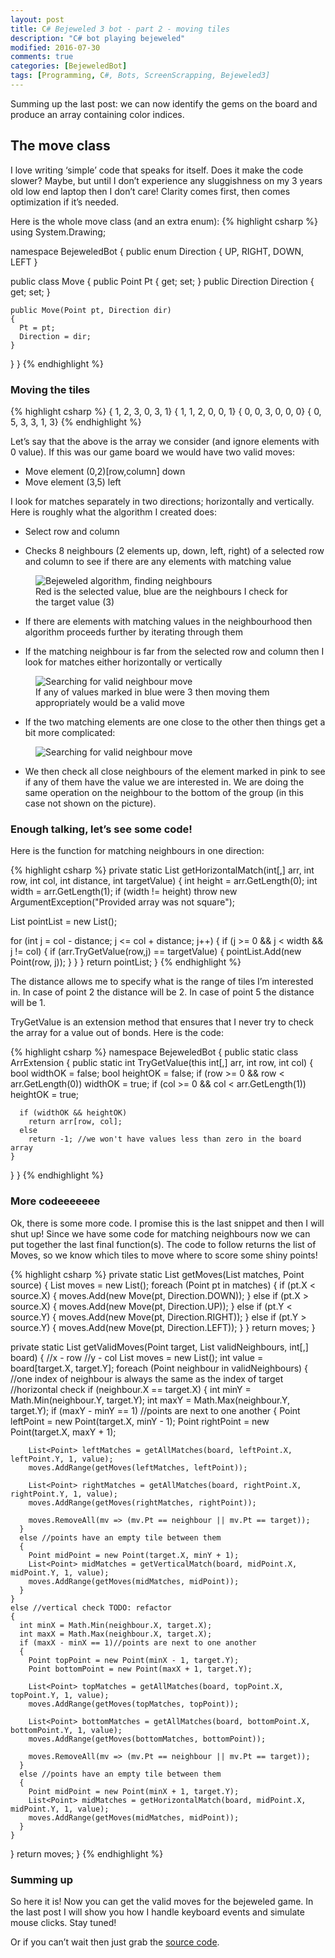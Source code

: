 ```yaml
---
layout: post
title: C# Bejeweled 3 bot - part 2 - moving tiles
description: "C# bot playing bejeweled"
modified: 2016-07-30
comments: true
categories: [BejeweledBot]
tags: [Programming, C#, Bots, ScreenScrapping, Bejeweled3]
---
```

Summing up the last post: we can now identify the gems on the board and produce an array containing color indices.

## The move class

I love writing ‘simple’ code that speaks for itself. Does it make the code slower? Maybe, but until I don’t experience any sluggishness on my 3 years old low end laptop then I don’t care! Clarity comes first, then comes optimization if it’s needed.

<!-- more -->
Here is the whole move class (and an extra enum):
{% highlight csharp %}
using System.Drawing;

namespace BejeweledBot
{
  public enum Direction
  {
    UP,
    RIGHT,
    DOWN,
    LEFT
  }

  public class Move
  {
    public Point Pt { get; set; }
    public Direction Direction { get; set; }

    public Move(Point pt, Direction dir)
    {
      Pt = pt;
      Direction = dir;
    }
  }
}
{% endhighlight %}

### Moving the tiles
{% highlight csharp %}
{ 1,  2,  3,  0,  3,  1}
{ 1,  1,  2,  0,  0,  1}
{ 0,  0,  3,  0,  0,  0}
{ 0,  5,  3,  3,  1,  3}
{% endhighlight %}

Let’s say that the above is the array we consider (and ignore elements with 0 value). If this was our game board we would have two valid moves:

* Move element (0,2)[row,column] down
* Move element (3,5) left

I look for matches separately in two directions; horizontally and vertically. Here is roughly what the algorithm I created does:

* Select row and column

* Checks 8 neighbours (2 elements up, down, left, right) of a selected row and column to see if there are any elements with matching value

<figure class="center">
  <img src="{{site.url}}/images/BejeweledAlgorithm1.png" alt="Bejeweled algorithm, finding neighbours">
  <figcaption>Red is the selected value, blue are the neighbours I check for the target value (3)</figcaption>
</figure>

* If there are elements with matching values in the neighbourhood then algorithm proceeds further by iterating through them

* If the matching neighbour is far from the selected row and column then I look for matches either horizontally or vertically

<figure class="center">
  <img src="{{site.url}}/images/BejeweledAlgorithm2.jpeg" alt="Searching for valid neighbour move">
  <figcaption>If any of values marked in blue were 3 then moving them appropriately would be a valid move</figcaption>
</figure>

* If the two matching elements are one close to the other then things get a bit more complicated:

<figure class="center">
  <img src="{{site.url}}/images/BejeweledAlgorithm3.jpeg" alt="Searching for valid neighbour move">
</figure>

* We then check all close neighbours of the element marked in pink to see if any of them have the value we are interested in. We are doing the same operation on the neighbour to the bottom of the group (in this case not shown on the picture).

### Enough talking, let’s see some code!
Here is the function for matching neighbours in one direction:

{% highlight csharp %}
private static List<Point> getHorizontalMatch(int[,] arr, int row, int col, int distance, int targetValue)
{
  int height = arr.GetLength(0);
  int width = arr.GetLength(1);
  if (width != height)
    throw new ArgumentException("Provided array was not square");

  List<Point> pointList = new List<Point>();

  for (int j = col - distance; j <= col + distance; j++)
  {
    if (j >= 0 && j < width && j != col)
    {
      if (arr.TryGetValue(row,j) == targetValue)
      {
        pointList.Add(new Point(row, j));
      }
    }
  }
  return pointList;
}
{% endhighlight %}

The distance allows me to specify what is the range of tiles I’m interested in. In case of point 2 the distance will be 2. In case of point 5 the distance will be 1.

TryGetValue is an extension method that ensures that I never try to check the array for a value out of bonds. Here is the code:

{% highlight csharp %}
namespace BejeweledBot
{
  public static class ArrExtension
  {
    public static int TryGetValue(this int[,] arr, int row, int col)
    {
      bool widthOK = false;
      bool heightOK = false;
      if (row >= 0 && row < arr.GetLength(0))
        widthOK = true;
      if (col >= 0 && col < arr.GetLength(1))
        heightOK = true;

      if (widthOK && heightOK)
        return arr[row, col];
      else
        return -1; //we won't have values less than zero in the board array
    }
  }
}
{% endhighlight %}

### More codeeeeeee
Ok, there is some more code. I promise this is the last snippet and then I will shut up! Since we have some code for matching neighbours now we can put together the last final function(s). The code to follow returns the list of Moves, so we know which tiles to move where to score some shiny points!

{% highlight csharp %}
private static List<Move> getMoves(List<Point> matches, Point source)
{
  List<Move> moves = new List<Move>();
  foreach (Point pt in matches)
  {
    if (pt.X < source.X)
    {
      moves.Add(new Move(pt, Direction.DOWN));
    }
    else if (pt.X > source.X)
    {
      moves.Add(new Move(pt, Direction.UP));
    }
    else if (pt.Y < source.Y)
    {
      moves.Add(new Move(pt, Direction.RIGHT));
    }
    else if (pt.Y > source.Y)
    {
      moves.Add(new Move(pt, Direction.LEFT));
    }
  }
  return moves;
}

private static List<Move> getValidMoves(Point target, List<Point> validNeighbours, int[,] board)
{
  //x - row
  //y - col
  List<Move> moves = new List<Move>();
  int value = board[target.X, target.Y];
  foreach (Point neighbour in validNeighbours)
  {
    //one index of neighbour is always the same as the index of target
    //horizontal check
    if (neighbour.X == target.X)
    {
      int minY = Math.Min(neighbour.Y, target.Y);
      int maxY = Math.Max(neighbour.Y, target.Y);
      if (maxY - minY == 1) //points are next to one another
      {
        Point leftPoint = new Point(target.X, minY - 1);
        Point rightPoint = new Point(target.X, maxY + 1);

        List<Point> leftMatches = getAllMatches(board, leftPoint.X, leftPoint.Y, 1, value);
        moves.AddRange(getMoves(leftMatches, leftPoint));

        List<Point> rightMatches = getAllMatches(board, rightPoint.X, rightPoint.Y, 1, value);
        moves.AddRange(getMoves(rightMatches, rightPoint));

        moves.RemoveAll(mv => (mv.Pt == neighbour || mv.Pt == target));
      }
      else //points have an empty tile between them
      {
        Point midPoint = new Point(target.X, minY + 1);
        List<Point> midMatches = getVerticalMatch(board, midPoint.X, midPoint.Y, 1, value);
        moves.AddRange(getMoves(midMatches, midPoint));
      }
    }
    else //vertical check TODO: refactor
    {
      int minX = Math.Min(neighbour.X, target.X);
      int maxX = Math.Max(neighbour.X, target.X);
      if (maxX - minX == 1)//points are next to one another
      {
        Point topPoint = new Point(minX - 1, target.Y);
        Point bottomPoint = new Point(maxX + 1, target.Y);

        List<Point> topMatches = getAllMatches(board, topPoint.X, topPoint.Y, 1, value);
        moves.AddRange(getMoves(topMatches, topPoint));

        List<Point> bottomMatches = getAllMatches(board, bottomPoint.X, bottomPoint.Y, 1, value);
        moves.AddRange(getMoves(bottomMatches, bottomPoint));

        moves.RemoveAll(mv => (mv.Pt == neighbour || mv.Pt == target));
      }
      else //points have an empty tile between them
      {
        Point midPoint = new Point(minX + 1, target.Y);
        List<Point> midMatches = getHorizontalMatch(board, midPoint.X, midPoint.Y, 1, value);
        moves.AddRange(getMoves(midMatches, midPoint));
      }
    }
  }
  return moves;
}
{% endhighlight %}

### Summing up
So here it is! Now you can get the valid moves for the bejeweled game. In the last post I will show you how I handle keyboard events and simulate mouse clicks. Stay tuned!

Or if you can’t wait then just grab the [source code](https://gitlab.com/Sadowski/BejeweledBot).
